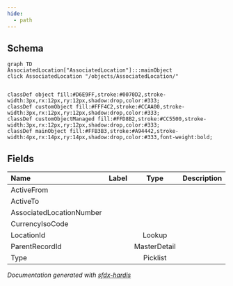 ```yaml
---
hide:
  - path
---
```



## Schema

```mermaid
graph TD
AssociatedLocation["AssociatedLocation"]:::mainObject
click AssociatedLocation "/objects/AssociatedLocation/"


classDef object fill:#D6E9FF,stroke:#0070D2,stroke-width:3px,rx:12px,ry:12px,shadow:drop,color:#333;
classDef customObject fill:#FFF4C2,stroke:#CCAA00,stroke-width:3px,rx:12px,ry:12px,shadow:drop,color:#333;
classDef customObjectManaged fill:#FFD8B2,stroke:#CC5500,stroke-width:3px,rx:12px,ry:12px,shadow:drop,color:#333;
classDef mainObject fill:#FFB3B3,stroke:#A94442,stroke-width:4px,rx:14px,ry:14px,shadow:drop,color:#333,font-weight:bold;

```


<!-- Object description -->

## Fields

| Name      | Label | Type | Description |
| :-------- | :---- | :--: | :---------- | 
| ActiveFrom |  |  | <!-- --> |
| ActiveTo |  |  | <!-- --> |
| AssociatedLocationNumber |  |  | <!-- --> |
| CurrencyIsoCode |  |  | <!-- --> |
| LocationId |  | Lookup | <!-- --> |
| ParentRecordId |  | MasterDetail | <!-- --> |
| Type |  | Picklist | <!-- --> |








_Documentation generated with [sfdx-hardis](https://sfdx-hardis.cloudity.com)_
